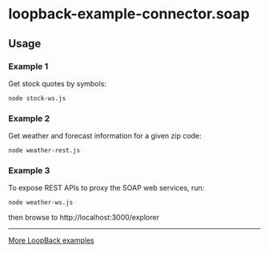 # loopback-example-connector.soap

## Usage

### Example 1

Get stock quotes by symbols:

```
node stock-ws.js
```

### Example 2

Get weather and forecast information for a given zip code:

```
node weather-rest.js
```

### Example 3

To expose REST APIs to proxy the SOAP web services, run:

```
node weather-ws.js
```

then browse to http://localhost:3000/explorer

---

[More LoopBack examples](https://github.com/strongloop/loopback-example)
